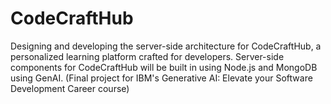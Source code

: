 # CodeCraftHub
Designing and developing the server-side architecture for CodeCraftHub, a personalized learning platform crafted for developers. Server-side components for CodeCraftHub will be built in using Node.js and MongoDB using GenAI. (Final project for IBM's Generative AI: Elevate your Software Development Career course)
